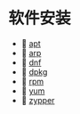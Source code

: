 # 软件安装

- 📄 [apt](apt.md)
- 📄 [arp](arp.md)
- 📄 [dnf](dnf.md)
- 📄 [dpkg](dpkg.md)
- 📄 [rpm](rpm.md)
- 📄 [yum](yum.md)
- 📄 [zypper](zypper.md)

‍
